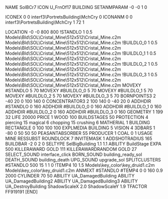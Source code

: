 NAME SolBCr7
ICON U_FrnOf17
BUILDING
SETANMPARAM -0 -0 1 0

ICONEX 0 0 interf3\PortretsBuilding\MchCry 0
ICONANM 0 0 interf3\PortretsBuilding\MchCry 1 72 1

LOCATION -0 -0 800 800
!STANDLO      1 0.5 Models\Bld\SOL\Cristal_Mine\512x512\Cristal_Mine.c2m Models\Bld\SOL\Cristal_Mine\512x512\Cristal_Mine.c2m
!BUILDLO_0    1 0.5 Models\Bld\SOL\Cristal_Mine\512x512\Cristal_Mine.c2m Models\Bld\SOL\Cristal_Mine\512x512\Cristal_Mine.c2m
!BUILDLO_1    1 0.5 Models\Bld\SOL\Cristal_Mine\512x512\Cristal_Mine.c2m Models\Bld\SOL\Cristal_Mine\512x512\Cristal_Mine.c2m
!BUILDLO_2    1 0.5 Models\Bld\SOL\Cristal_Mine\512x512\Cristal_Mine.c2m Models\Bld\SOL\Cristal_Mine\512x512\Cristal_Mine.c2m
!BUILDLO_3    1 0.5 Models\Bld\SOL\Cristal_Mine\512x512\Cristal_Mine.c2m Models\Bld\SOL\Cristal_Mine\512x512\Cristal_Mine.c2m
MOVEXY #STANDLO   5 70
MOVEXY #BUILDLO_0 5 70
MOVEXY #BUILDLO_1 5 70
MOVEXY #BUILDLO_2 5 70
MOVEXY #BUILDLO_3 5 70
BORNPOINTS3 2 -40 20 0 100 140 0
CONCENTRATOR3 2 100 140 0 -40 20 0
ADDHDIR #STANDLO 0 160
ADDHDIR #BUILDLO_0 0 160
ADDHDIR #BUILDLO_1 0 160
ADDHDIR #BUILDLO_2 0 160
ADDHDIR #BUILDLO_3 0 160
GEOMETRY 1 199 32
LIFE     20000
PRICE 1 WOOD 100
BUILDSTAGES 50
PROTECTION 4 piercing 15 magical 6 chopping 15 crushing 6
MATHERIAL 1 BUILDING
RECTANGLE    0 100 100 100
EXPLMEDIA BUILDING 5
VISION 4
3DBARS 1 -80 0 50 50 50
PEASANTABSORBER 55
PRODUCER        1 COAL 0 1
USAGE MINE
RESSUBST
ROUNDLOCK 7
INVITEMASK 1
ADDSHOTRADIUS 165
BUILDBAR -2 0 2 0
SELTYPE SelBigBuilding 1.1 1.1
ABILITY BuildStage
EXPA 500
KILLERAWARD             GOLD 111
KILLERAWARDRANDOM       GOLD 27
SELECT_SOUND interface_click
BORN_SOUND building_ready_sol
DEATH_SOUND building_death
UPG_SOUND upgrade_sol
SPLITCLUSTERS #STANDLO 500 15 1 1 0
!TEMP4 10 1.5 Models\key_color\key_druid1.c2m Models\key_color\key_druid1.c2m
ANMEXT #STANDLO #TEMP4 0 0 160 0.9 2000
CYLINDER 70 50
ABILITY UA_DamagedBuilding
ABILITY UA_DamagedBuilding2
ABILITY UA_DamagedBuilding3
ABILITY UA_DestroyBuilding
ShadowScaleX 2.0
ShadowScaleY 1.9
TFACTOR FF919191
[END]
